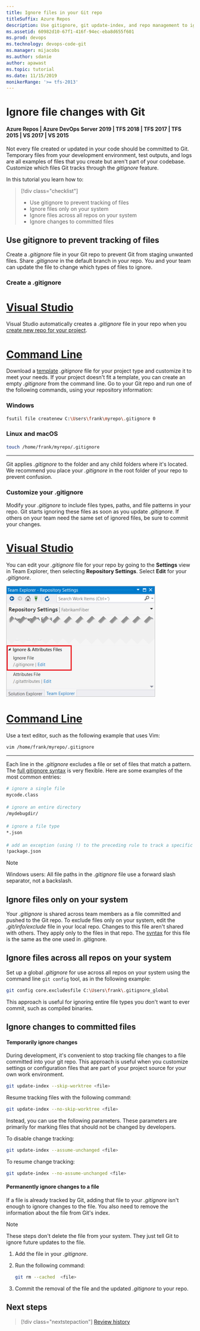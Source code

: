 ```yaml
---
title: Ignore files in your Git repo
titleSuffix: Azure Repos
description: Use gitignore, git update-index, and repo management to ignore and exclude files from Git version control  
ms.assetid: 60982d10-67f1-416f-94ec-eba8d655f601
ms.prod: devops
ms.technology: devops-code-git 
ms.manager: mijacobs
ms.author: sdanie
author: apawast
ms.topic: tutorial
ms.date: 11/15/2019
monikerRange: '>= tfs-2013'
---
```


# Ignore file changes with Git

#### Azure Repos | Azure DevOps Server 2019 | TFS 2018 | TFS 2017 | TFS 2015 | VS 2017 | VS 2015

Not every file created or updated in your code should be committed to Git.
Temporary files from your development environment, test outputs, and logs are all examples of files that you create but aren't part of your codebase.
Customize which files Git tracks through the *gitignore* feature.

In this tutorial you learn how to:

> [!div class="checklist"]
> * Use gitignore to prevent tracking of files
> * Ignore files only on your system
> * Ignore files across all repos on your system
> * Ignore changes to committed files

## Use gitignore to prevent tracking of files

Create a *.gitignore* file in your Git repo to prevent Git from staging unwanted files.
Share *.gitignore* in the default branch in your repo. You and your team can update the file to change which types of files to ignore.

### Create a .gitignore

# [Visual Studio](#tab/visual-studio)

Visual Studio automatically creates a *.gitignore* file in your repo when you [create new repo for your project](creatingrepo.md).

# [Command Line](#tab/command-line)

Download a [template](https://github.com/github/gitignore) *.gitignore* file for your project type and customize it to meet your needs.
If your project doesn't fit a template, you can create an empty *.gitignore* from the command line.
Go to your Git repo and run one of the following commands, using your repository information:

### Windows

```bash
fsutil file createnew C:\Users\frank\myrepo\.gitignore 0
```

### Linux and macOS

```bash
touch /home/frank/myrepo/.gitignore
```

---

Git applies *.gitignore* to the folder and any child folders where it's located. We recommend you place your *.gitignore* in the root folder of your repo to prevent confusion.

### Customize your .gitignore

Modify your *.gitignore* to include files types, paths, and file patterns in your repo.
Git starts ignoring these files as soon as you update *.gitignore*. If others on your team need the same set of ignored files, be sure to commit your changes.

# [Visual Studio](#tab/visual-studio)

You can edit your *.gitignore* file for your repo by going to the **Settings** view in Team Explorer, then selecting **Repository Settings**. Select **Edit** for your *.gitignore*.

![Find and open your .gitignore file for your repo in Visual Studio](_img/vs_ignore.png)

# [Command Line](#tab/command-line)

Use a text editor, such as the following example that uses Vim:

```bash
vim /home/frank/myrepo/.gitignore
```

---

Each line in the *.gitignore* excludes a file or set of files that match a pattern.
The [full gitignore syntax](https://git-scm.com/docs/gitignore) is very flexible.
Here are some examples of the most common entries:

```bash
# ignore a single file
mycode.class

# ignore an entire directory
/mydebugdir/

# ignore a file type
*.json

# add an exception (using !) to the preceding rule to track a specific file
!package.json
```

> [!NOTE]
> Windows users: All file paths in the *.gitignore* file use a forward slash separator, not a backslash.

## Ignore files only on your system

Your *.gitignore* is shared across team members as a file committed and pushed to the Git repo.
To exclude files only on your system, edit the *.git/info/exclude* file in your local repo.
Changes to this file aren't shared with others.
They apply only to the files in that repo.
The [syntax](https://git-scm.com/docs/gitignore) for this file is the same as the one used in .gitignore.

## Ignore files across all repos on your system

Set up a global *.gitignore* for use across all repos on your system using the command line `git config` tool, as in the following example:

```bash
git config core.excludesfile C:\Users\frank\.gitignore_global
```

This approach is useful for ignoring entire file types you don't want to ever commit, such as compiled binaries.

## Ignore changes to committed files

#### Temporarily ignore changes

During development, it's convenient to stop tracking file changes to a file committed into your git repo.
This approach is useful when you customize settings or configuration files that are part of your project source for your own work environment.

```bash
git update-index --skip-worktree <file>
```

Resume tracking files with the following command:

```bash
git update-index --no-skip-worktree <file>
```

Instead, you can use the following parameters. These parameters are primarily for marking files that should not be changed by developers.

To disable change tracking:

```bash
git update-index --assume-unchanged <file>
```

To resume change tracking:

```bash
git update-index --no-assume-unchanged <file>
```

#### Permanently ignore changes to a file

If a file is already tracked by Git, adding that file to your *.gitignore* isn't enough to ignore changes to the file.
You also need to remove the information about the file from Git's index.

> [!NOTE]
> These steps don't delete the file from your system. They just tell Git to ignore future updates to the file.

1. Add the file in your *.gitignore*.

1. Run the following command:

   ```bash
   git rm --cached  <file>
   ```

1. Commit the removal of the file and the updated *.gitignore* to your repo.

## Next steps

> [!div class="nextstepaction"]
> [Review history](review-history.md)

